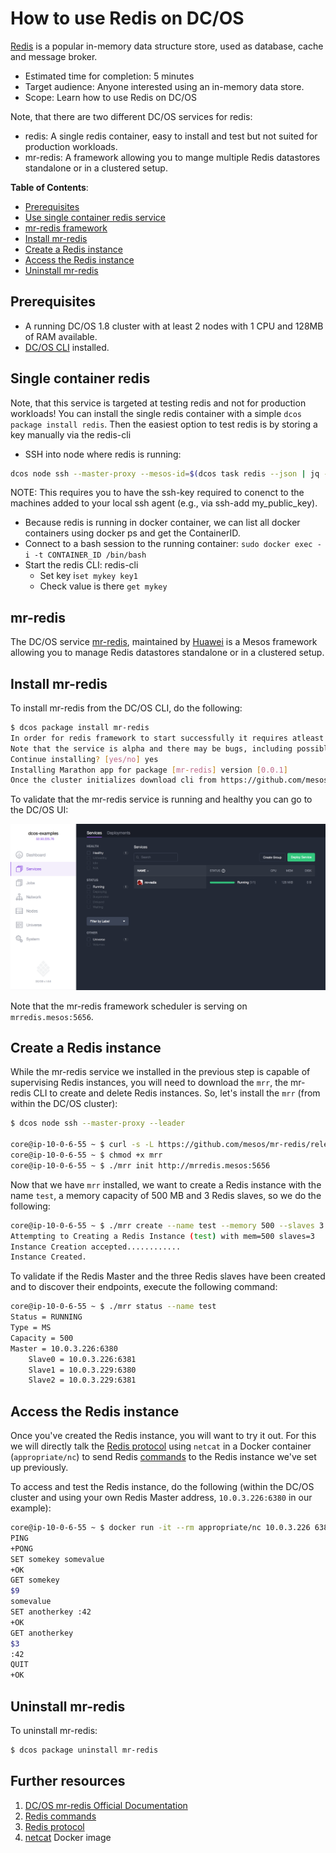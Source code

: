 # How to use Redis on DC/OS

[Redis](http://redis.io/) is a popular in-memory data structure store, used as database, cache and message broker.

- Estimated time for completion: 5 minutes
- Target audience: Anyone interested using an in-memory data store.
- Scope: Learn how to use Redis on DC/OS

Note, that there are two different DC/OS services for redis:
- redis: A single redis container, easy to install and test but not suited for production workloads.
- mr-redis: A framework allowing you to mange multiple Redis datastores standalone or in a clustered setup.

**Table of Contents**:


- [Prerequisites](#prerequisites)
- [Use single container redis service](#single-container-redis)
- [mr-redis framework](#mr-redis)
- [Install mr-redis](#install-mr-redis)
- [Create a Redis instance](#create-a-redis-instance)
- [Access the Redis instance](##access-the-redis-instance)
- [Uninstall mr-redis](#uninstall-mr-redis)

## Prerequisites

- A running DC/OS 1.8 cluster with at least 2 nodes with 1 CPU and 128MB of RAM available.
- [DC/OS CLI](https://dcos.io/docs/1.8/usage/cli/install/) installed.

## Single container redis
Note, that this service is targeted at testing redis and not for production workloads!
You can install the single redis container with a simple `dcos package install redis`.
Then the easiest option to test redis is by storing a key manually via the redis-cli
- SSH into node where redis is running: 
``` bash 
dcos node ssh --master-proxy --mesos-id=$(dcos task redis --json | jq -r '.[] | .slave_id')
```
NOTE: This requires you to have the ssh-key required to conenct to the machines added to your local ssh agent (e.g., via ssh-add my_public_key).
- Because redis is running in docker container, we can list all docker containers using docker ps and get the ContainerID.
- Connect to a bash session to the running container: `sudo docker exec -i -t CONTAINER_ID /bin/bash`
- Start the redis CLI: redis-cli
  - Set key i`set mykey key1`
  - Check value is there `get mykey`

##  mr-redis
The DC/OS service [mr-redis](https://github.com/mesos/mr-redis), maintained by [Huawei](http://www.huawei.com/en/)
is a Mesos framework allowing you to manage Redis datastores standalone or in a clustered setup.

## Install mr-redis

To install mr-redis from the DC/OS CLI, do the following:

```bash
$ dcos package install mr-redis
In order for redis framework to start successfully it requires atleast 1 CPU and 128MB of RAM including ports.
Note that the service is alpha and there may be bugs, including possible data loss, incomplete features, incorrect documentation or other discrepancies.
Continue installing? [yes/no] yes
Installing Marathon app for package [mr-redis] version [0.0.1]
Once the cluster initializes download cli from https://github.com/mesos/mr-redis/releases/download/v0.01-alpha/mrr and follow the instructions in github.com/mesos/mr-redis README on how to initialize the cli, you could also use the REST api's directly to create redis instances
```
To validate that the mr-redis service is running and healthy you can go to the DC/OS UI:

![Services](img/services1.8.png)

Note that the mr-redis framework scheduler is serving on `mrredis.mesos:5656`.

## Create a Redis instance

While the mr-redis service we installed in the previous step is capable of supervising Redis instances, you will need to download the `mrr`, the mr-redis CLI to create and delete Redis instances. So, let's install the `mrr` (from within the DC/OS cluster):

```bash
$ dcos node ssh --master-proxy --leader

core@ip-10-0-6-55 ~ $ curl -s -L https://github.com/mesos/mr-redis/releases/download/v0.01-alpha/mrr_linux_amd64 -o mrr
core@ip-10-0-6-55 ~ $ chmod +x mrr
core@ip-10-0-6-55 ~ $ ./mrr init http://mrredis.mesos:5656
```

Now that we have `mrr` installed, we want to create a Redis instance with the name `test`, a memory capacity of 500 MB and 3 Redis slaves,
so we do the following:

```bash
core@ip-10-0-6-55 ~ $ ./mrr create --name test --memory 500 --slaves 3 --wait
Attempting to Creating a Redis Instance (test) with mem=500 slaves=3
Instance Creation accepted............
Instance Created.
```

To validate if the Redis Master and the three Redis slaves have been created and to discover their endpoints, execute the following command:

```bash
core@ip-10-0-6-55 ~ $ ./mrr status --name test
Status = RUNNING
Type = MS
Capacity = 500
Master = 10.0.3.226:6380
	Slave0 = 10.0.3.226:6381
	Slave1 = 10.0.3.229:6380
	Slave2 = 10.0.3.229:6381
```

## Access the Redis instance

Once you've created the Redis instance, you will want to try it out. For this we will directly talk the [Redis protocol](http://redis.io/topics/protocol) using `netcat` in a Docker container (`appropriate/nc`) to send Redis [commands](http://redis.io/commands) to the Redis instance we've set up previously.

To access and test the Redis instance, do the following (within the DC/OS cluster and using your own Redis Master address, `10.0.3.226:6380` in our example):

```bash
core@ip-10-0-6-55 ~ $ docker run -it --rm appropriate/nc 10.0.3.226 6380
PING
+PONG
SET somekey somevalue
+OK
GET somekey
$9
somevalue
SET anotherkey :42
+OK
GET anotherkey
$3
:42
QUIT
+OK
```
## Uninstall mr-redis

To uninstall mr-redis:

```bash
$ dcos package uninstall mr-redis
```

## Further resources

1. [DC/OS mr-redis Official Documentation](https://github.com/mesos/mr-redis)
1. [Redis commands](http://redis.io/commands)
1. [Redis protocol](http://redis.io/topics/protocol)
1. [netcat](https://hub.docker.com/r/appropriate/nc/) Docker image

